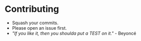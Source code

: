 # Contributing
* Squash your commits.
* Please open an issue first.
* _"If you like it, then you shoulda put a TEST on it."_ - Beyoncé